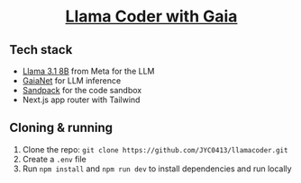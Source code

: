 <a href="https://www.llamacoder.io">
  <h1 align="center">Llama Coder with Gaia</h1>
</a>

## Tech stack

- [Llama 3.1 8B](https://huggingface.co/gaianet/Meta-Llama-3.1-8B-Instruct-GGUF) from Meta for the LLM
- [GaiaNet](https://www.gaianet.ai/) for LLM inference
- [Sandpack](https://sandpack.codesandbox.io/) for the code sandbox
- Next.js app router with Tailwind

## Cloning & running

1. Clone the repo: `git clone https://github.com/JYC0413/llamacoder.git`
2. Create a `.env` file
3. Run `npm install` and `npm run dev` to install dependencies and run locally
